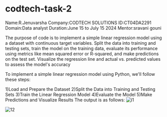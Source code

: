 # codtech-task-2
Name:R.Jenuvarsha 
Company:CODTECH SOLUTIONS 
ID:CT04DA2291 
Domain:Data analyst 
Duration:June 15 to July 15 2024 
Mentor:sravani gouni

The purpose of code is to implement a simple linear regression model using a dataset with continuous  target variables. Split the data into training and testing sets, train the model on the training data, evaluate its performance using metrics like mean squared  error or R-squared, and make predictions on the test set. Visualize the regression line and actual vs. predicted values to assess the model's accuracy

To implement a simple linear regression model using Python, we'll follow these steps:

1)Load and Prepare the Dataset
2)Split the Data into Training and Testing Sets
3)Train the Linear Regression Model
4)Evaluate the Model
5)Make Predictions and Visualize Results
The output is as follows:
![i1](https://github.com/user-attachments/assets/dc872d14-dafb-4871-b46c-e5d3de17dd33)

![12](https://github.com/user-attachments/assets/967fc2e5-6582-4cbb-ab0c-af090023a531)

